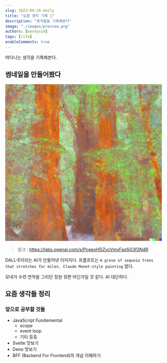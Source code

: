 ```yaml
---
slug: 2023-09-20-daily
title: "요즘 생각 기록 📝"
description: "생각들을 기록해본다"
image: "./images/preview.png"
authors: [wannysim]
tags: [life]
enableComments: true
---
```


떠다니는 생각을 기록해본다.

<!-- truncate -->

## 썸네일을 만들어봤다

![썸네일](./images/preview.png)

> 링크 : https://labs.openai.com/s/PceeoHDZycVmxFaq5G3f3N4R

DALL-E이라는 AI가 만들어낸 이미지다.
프롬프트는 `A grove of sequoia trees that stretches for miles. Claude Monet-style painting` 였다.

모네가 수련 연작을 그리던 정원 뒷편 어딘가일 것 같다. AI 대단하다.

## 요즘 생각들 정리

### 앞으로 공부할 것들
- JavaScript Fundemental
	- scope
	- event loop
	- 기타 등등
- Svelte 맛보기
- Deno 맛보기
- BFF (Backend For Frontend)의 개념 이해하기

